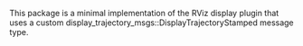 This package is a minimal implementation of the RViz display plugin that uses a custom display_trajectory_msgs::DisplayTrajectoryStamped message type.

